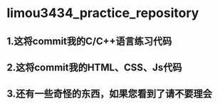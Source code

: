 # limou3434_practice_repository
## 1.这将commit我的C/C++语言练习代码
## 2.这将commit我的HTML、CSS、Js代码
## 3.还有一些奇怪的东西，如果您看到了请不要理会
